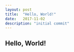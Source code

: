 ```yaml
---
layout: post
title:  "Hello, World!"
date:   2017-11-02
description: "initial commit"
---
```

## Hello, World! ##
